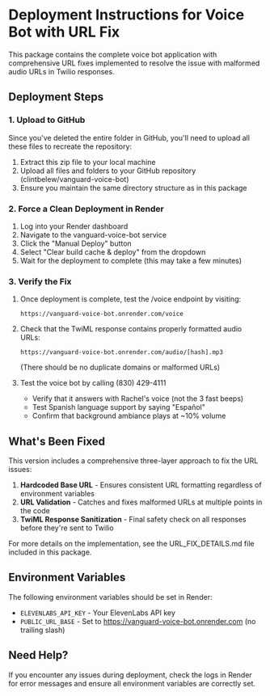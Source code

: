 # Deployment Instructions for Voice Bot with URL Fix

This package contains the complete voice bot application with comprehensive URL fixes implemented to resolve the issue with malformed audio URLs in Twilio responses.

## Deployment Steps

### 1. Upload to GitHub

Since you've deleted the entire folder in GitHub, you'll need to upload all these files to recreate the repository:

1. Extract this zip file to your local machine
2. Upload all files and folders to your GitHub repository (clintbelew/vanguard-voice-bot)
3. Ensure you maintain the same directory structure as in this package

### 2. Force a Clean Deployment in Render

1. Log into your Render dashboard
2. Navigate to the vanguard-voice-bot service
3. Click the "Manual Deploy" button
4. Select "Clear build cache & deploy" from the dropdown
5. Wait for the deployment to complete (this may take a few minutes)

### 3. Verify the Fix

1. Once deployment is complete, test the /voice endpoint by visiting:
   ```
   https://vanguard-voice-bot.onrender.com/voice
   ```

2. Check that the TwiML response contains properly formatted audio URLs:
   ```
   https://vanguard-voice-bot.onrender.com/audio/[hash].mp3
   ```
   (There should be no duplicate domains or malformed URLs)

3. Test the voice bot by calling (830) 429-4111
   - Verify that it answers with Rachel's voice (not the 3 fast beeps)
   - Test Spanish language support by saying "Español"
   - Confirm that background ambiance plays at ~10% volume

## What's Been Fixed

This version includes a comprehensive three-layer approach to fix the URL issues:

1. **Hardcoded Base URL** - Ensures consistent URL formatting regardless of environment variables
2. **URL Validation** - Catches and fixes malformed URLs at multiple points in the code
3. **TwiML Response Sanitization** - Final safety check on all responses before they're sent to Twilio

For more details on the implementation, see the URL_FIX_DETAILS.md file included in this package.

## Environment Variables

The following environment variables should be set in Render:

- `ELEVENLABS_API_KEY` - Your ElevenLabs API key
- `PUBLIC_URL_BASE` - Set to https://vanguard-voice-bot.onrender.com (no trailing slash)

## Need Help?

If you encounter any issues during deployment, check the logs in Render for error messages and ensure all environment variables are correctly set.
